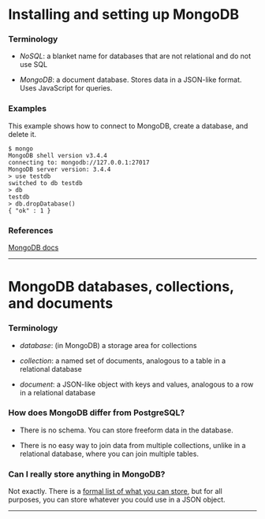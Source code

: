 # Installing and setting up MongoDB

### Terminology

* *NoSQL*: a blanket name for databases that are not relational and do not use SQL

* *MongoDB*: a document database. Stores data in a JSON-like format. Uses JavaScript for queries.

### Examples

This example shows how to connect to MongoDB, create a database, and delete it.

```
$ mongo
MongoDB shell version v3.4.4
connecting to: mongodb://127.0.0.1:27017
MongoDB server version: 3.4.4
> use testdb
switched to db testdb
> db
testdb
> db.dropDatabase()
{ "ok" : 1 }
```

### References

[MongoDB docs](https://docs.mongodb.com/)

---

# MongoDB databases, collections, and documents

### Terminology

* *database*: (in MongoDB) a storage area for collections

* *collection*: a named set of documents, analogous to a table in a relational database

* *document*: a JSON-like object with keys and values, analogous to a row in a relational database

### How does MongoDB differ from PostgreSQL?

* There is no schema. You can store freeform data in the database.

* There is no easy way to join data from multiple collections, unlike in a relational database, where you can join multiple tables.

### Can I really store anything in MongoDB?

Not exactly. There is a [formal list of what you can store](https://docs.mongodb.com/manual/reference/bson-types/), but for all purposes, you can store whatever you could use in a JSON object.

---
